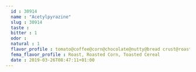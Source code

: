 ```yaml
---
  id : 30914
  name : "Acetylpyrazine"
  slug : 30914
  taste : 
  bitter : 1
  odor : 
  natural : 1
  flavor_profile : tomato@coffee@corn@chocolate@nutty@bread crust@roast@hazelnut@popcorn@bitter@chip
  fema_flavor_profile : Roast, Roasted Corn, Toasted Cereal
  date : 2019-03-26T08:47:11+01:00
---
```



